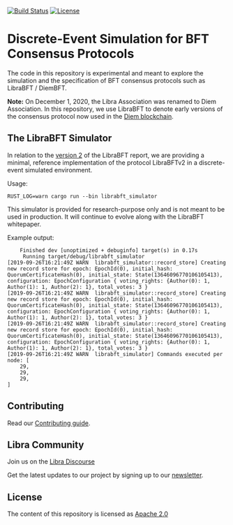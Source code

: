 [![Build Status](https://github.com/novifinancial/librabft_simulator/workflows/Rust/badge.svg)](https://github.com/novifinancial/librabft_simulator/actions?query=workflow%3ARust)
[![License](https://img.shields.io/badge/license-Apache-green.svg)](LICENSE.md)

# Discrete-Event Simulation for BFT Consensus Protocols

The code in this repository is experimental and meant to explore the simulation and the specification of BFT consensus protocols such as LibraBFT / DiemBFT.

**Note:** On December 1, 2020, the Libra Association was renamed to Diem Association. In this repository, we use LibraBFT to denote early versions of the consensus protocol now
used in the [Diem blockchain](https://github.com/diem/diem).

## The LibraBFT Simulator

In relation to the [version 2](https://diem-developers-components.netlify.app/papers/diem-consensus-state-machine-replication-in-the-diem-blockchain/2019-10-24.pdf) of the
LibraBFT report, we are providing a minimal, reference implementation of the protocol LibraBFTv2 in a discrete-event simulated environment.

Usage:
```
RUST_LOG=warn cargo run --bin librabft_simulator
```

This simulator is provided for research-purpose only and is not meant to be used in production. It will continue to evolve along with the LibraBFT whitepaper.

Example output:
```
    Finished dev [unoptimized + debuginfo] target(s) in 0.17s
     Running target/debug/librabft_simulator
[2019-09-26T16:21:49Z WARN  librabft_simulator::record_store] Creating new record store for epoch: EpochId(0), initial_hash: QuorumCertificateHash(0), initial_state: State(13646096770106105413), configuration: EpochConfiguration { voting_rights: {Author(0): 1, Author(1): 1, Author(2): 1}, total_votes: 3 }
[2019-09-26T16:21:49Z WARN  librabft_simulator::record_store] Creating new record store for epoch: EpochId(0), initial_hash: QuorumCertificateHash(0), initial_state: State(13646096770106105413), configuration: EpochConfiguration { voting_rights: {Author(0): 1, Author(1): 1, Author(2): 1}, total_votes: 3 }
[2019-09-26T16:21:49Z WARN  librabft_simulator::record_store] Creating new record store for epoch: EpochId(0), initial_hash: QuorumCertificateHash(0), initial_state: State(13646096770106105413), configuration: EpochConfiguration { voting_rights: {Author(0): 1, Author(1): 1, Author(2): 1}, total_votes: 3 }
[2019-09-26T16:21:49Z WARN  librabft_simulator] Commands executed per node: [
    29,
    29,
    29,
]
```

## Contributing

Read our [Contributing guide](https://developers.libra.org/docs/community/contributing).

## Libra Community

Join us on the [Libra Discourse](https://community.libra.org)

Get the latest updates to our project by signing up to our [newsletter](https://developers.libra.org/newsletter_form).

## License

The content of this repository is licensed as [Apache 2.0](https://github.com/novi/research/blob/master/LICENSE)
